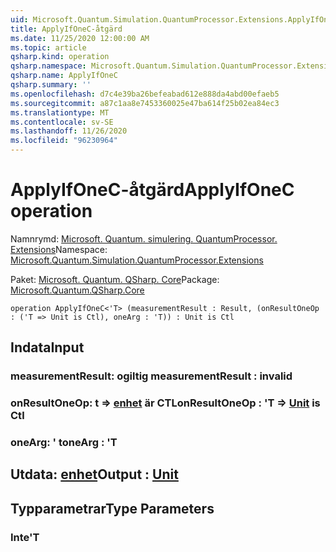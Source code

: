 ```yaml
---
uid: Microsoft.Quantum.Simulation.QuantumProcessor.Extensions.ApplyIfOneC
title: ApplyIfOneC-åtgärd
ms.date: 11/25/2020 12:00:00 AM
ms.topic: article
qsharp.kind: operation
qsharp.namespace: Microsoft.Quantum.Simulation.QuantumProcessor.Extensions
qsharp.name: ApplyIfOneC
qsharp.summary: ''
ms.openlocfilehash: d7c4e39ba26befeabad612e888da4abd00efaeb5
ms.sourcegitcommit: a87c1aa8e7453360025e47ba614f25b02ea84ec3
ms.translationtype: MT
ms.contentlocale: sv-SE
ms.lasthandoff: 11/26/2020
ms.locfileid: "96230964"
---
```

# <a name="applyifonec-operation"></a><span data-ttu-id="14065-102">ApplyIfOneC-åtgärd</span><span class="sxs-lookup"><span data-stu-id="14065-102">ApplyIfOneC operation</span></span>

<span data-ttu-id="14065-103">Namnrymd: [Microsoft. Quantum. simulering. QuantumProcessor. Extensions](xref:Microsoft.Quantum.Simulation.QuantumProcessor.Extensions)</span><span class="sxs-lookup"><span data-stu-id="14065-103">Namespace: [Microsoft.Quantum.Simulation.QuantumProcessor.Extensions](xref:Microsoft.Quantum.Simulation.QuantumProcessor.Extensions)</span></span>

<span data-ttu-id="14065-104">Paket: [Microsoft. Quantum. QSharp. Core](https://nuget.org/packages/Microsoft.Quantum.QSharp.Core)</span><span class="sxs-lookup"><span data-stu-id="14065-104">Package: [Microsoft.Quantum.QSharp.Core](https://nuget.org/packages/Microsoft.Quantum.QSharp.Core)</span></span>




```qsharp
operation ApplyIfOneC<'T> (measurementResult : Result, (onResultOneOp : ('T => Unit is Ctl), oneArg : 'T)) : Unit is Ctl
```


## <a name="input"></a><span data-ttu-id="14065-105">Indata</span><span class="sxs-lookup"><span data-stu-id="14065-105">Input</span></span>

### <a name="measurementresult--__invalidresult__"></a><span data-ttu-id="14065-106">measurementResult: __ogiltig <Result>__</span><span class="sxs-lookup"><span data-stu-id="14065-106">measurementResult : __invalid<Result>__</span></span>




### <a name="onresultoneop--t--unit--is-ctl"></a><span data-ttu-id="14065-107">onResultOneOp: t => [enhet](xref:microsoft.quantum.lang-ref.unit)  är CTL</span><span class="sxs-lookup"><span data-stu-id="14065-107">onResultOneOp : 'T => [Unit](xref:microsoft.quantum.lang-ref.unit)  is Ctl</span></span>




### <a name="onearg--t"></a><span data-ttu-id="14065-108">oneArg: ' t</span><span class="sxs-lookup"><span data-stu-id="14065-108">oneArg : 'T</span></span>





## <a name="output--unit"></a><span data-ttu-id="14065-109">Utdata: [enhet](xref:microsoft.quantum.lang-ref.unit)</span><span class="sxs-lookup"><span data-stu-id="14065-109">Output : [Unit](xref:microsoft.quantum.lang-ref.unit)</span></span>



## <a name="type-parameters"></a><span data-ttu-id="14065-110">Typparametrar</span><span class="sxs-lookup"><span data-stu-id="14065-110">Type Parameters</span></span>

### <a name="t"></a><span data-ttu-id="14065-111">Inte</span><span class="sxs-lookup"><span data-stu-id="14065-111">'T</span></span>

